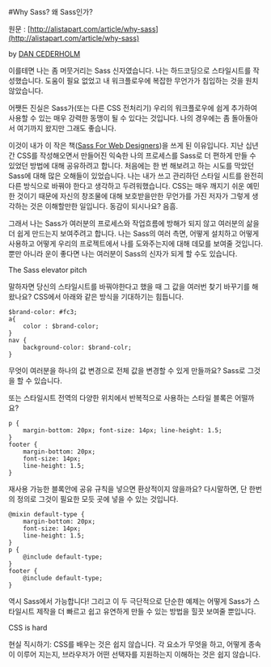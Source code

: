 #Why Sass? 왜 Sass인가?

원문 : [http://alistapart.com/article/why-sass](http://alistapart.com/article/why-sass)

by [DAN CEDERHOLM](http://alistapart.com/author/dancederholm)

이를테면 나는 좀 머뭇거리는 Sass 신자였습니다. 나는 하드코딩으로 스타일시트를 작성했습니다. 도움이 필요 없었고 내 워크플로우에 복잡한 무언가가 침입하는 것을 원치 않았습니다. 

어쨋든 진실은 Sass가(또는 다른 CSS 전처리기) 우리의 워크플로우에 쉽게 추가하여 사용할 수 있는 매우 강력한 동맹이 될 수 있다는 것입니다. 나의 경우에는 좀 돌아돌아서 여기까지 왔지만 그래도 좋습니다.

이것이 내가 이 작은 책([Sass For Web Designers](http://www.abookapart.com/products/sass-for-web-designers))을 쓰게 된 이유입니다.  지난 십년 간 CSS를 작성해오면서 만들어진 익숙한 나의 프로세스를 Sass로 더 편하게 만들 수 있었던 방법에 대해 공유하려고 합니다. 처음에는 한 번 해보려고 하는 시도를 막았던 Sass에 대해 많은 오해들이 있었습니다. 나는 내가 쓰고 관리하던 스타일 시트를 완전히 다른 방식으로 바꿔야 한다고 생각하고 두려워했습니다. CSS는 매우 깨지기 쉬운 예민한 것이기 때문에 자신의 창조물에 대해 보호받을만한 무언가를 가진 저자가 그렇게 생각하는 것은 이해할만한 일입니다. 동감이 되시나요? 음흠.

그래서 나는 Sass가 여러분의 프로세스와 작업흐름에 방해가  되지 않고 여러분의 삶을 더 쉽게 만드는지 보여주려고 합니다. 나는 Sass의 여러 측면, 어떻게 설치하고 어떻게 사용하고 어떻게 우리의 프로젝트에서 나를 도와주는지에 대해 데모를 보여줄 것입니다. 뿐만 아니라 운이 좋다면 나는 여러분이  Sass의 신자가 되게 할 수도 있습니다.

The Sass elevator pitch

말하자면 당신의 스타일시트를 바꿔야한다고 했을 때 그 값을 여러번 찾기 바꾸기를 해왔나요? CSS에서 아래와 같은 방식을 기대하기는 힘듭니다.

	$brand-color: #fc3;
	a{
		color : $brand-color;
	}
	nav {
		background-color: $brand-colr;
	}

무엇이 여러분을 하나의 값 변경으로 전체 값을 변경할 수 있게 만들까요? Sass로 그것을 할 수 있습니다.

또는 스타일시트 전역의 다양한 위치에서 반복적으로 사용하는 스타일 블록은 어떨까요?

	p {
		margin-bottom: 20px; font-size: 14px; line-height: 1.5;
	}
	footer {
		margin-bottom: 20px;
		font-size: 14px;
		line-height: 1.5;
	}

재사용 가능한 블록안에 공유 규칙을 넣으면 환상적이지 않을까요? 다시말하면, 단 한번의 정의로 그것이 필요한 모듯 곳에 넣을 수 있는 것입니다.

	@mixin default-type {
		margin-bottom: 20px;
		font-size: 14px;
		line-height: 1.5;
	}
	p {
		@include default-type;
	}
	footer {
		@include default-type;
	}

역시 Sass에서 가능합니다! 그리고 이 두 극단적으로 단순한 예제는 어떻게 Sass가 스타일시트 제작을 더 빠르고 쉽고 유연하게 만들 수 있는 방법을 힐끗 보여줄 뿐입니다.

CSS is hard

현실 직시하기: CSS를 배우는 것은 쉽지 않습니다. 각 요소가 무엇을 하고, 어떻게 종속이 이루어 지는지, 브라우저가 어떤 선택자를 지원하는지 이해하는 것은 쉽지 않습니다. 
